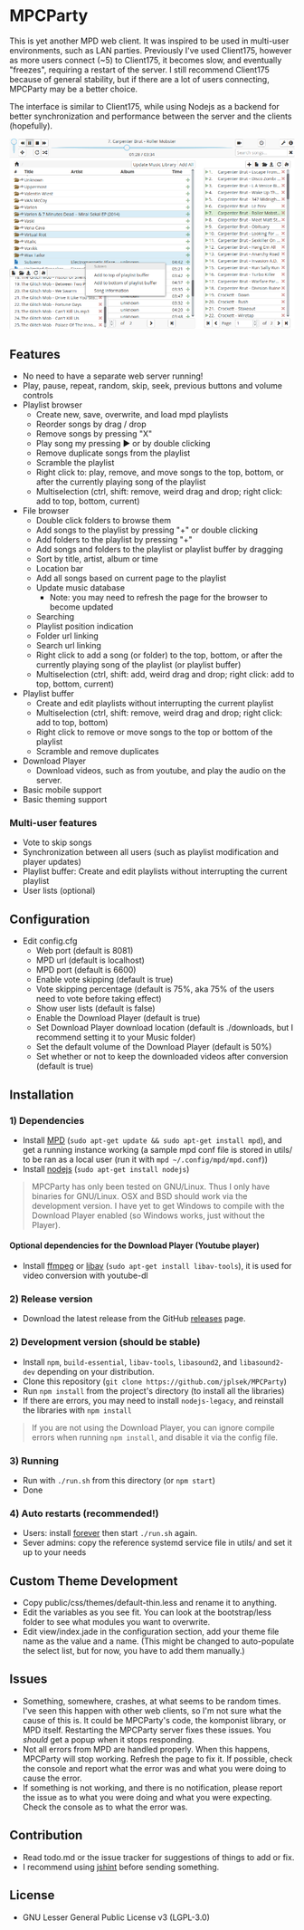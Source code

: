 MPCParty
========

This is yet another MPD web client. It was inspired to be used in multi-user environments, such as LAN parties. Previously I've used Client175, however as more users connect (~5) to Client175, it becomes slow, and eventually "freezes", requiring a restart of the server. I still recommend Client175 because of general stability, but if there are a lot of users connecting, MPCParty may be a better choice.

The interface is similar to Client175, while using Nodejs as a backend for better synchronization and performance between the server and the clients (hopefully).

![Screenshot](https://github.com/jplsek/MPCParty/raw/master/screenshot.png)

## Features
* No need to have a separate web server running!
* Play, pause, repeat, random, skip, seek, previous buttons and volume controls
* Playlist browser
    * Create new, save, overwrite, and load mpd playlists
    * Reorder songs by drag / drop
    * Remove songs by pressing "X"
    * Play song my pressing &#9654; or by double clicking
    * Remove duplicate songs from the playlist
    * Scramble the playlist
    * Right click to: play, remove, and move songs to the top, bottom, or after the currently playing song of the playlist
    * Multiselection (ctrl, shift: remove, weird drag and drop; right click: add to top, bottom, current)
* File browser
    * Double click folders to browse them
    * Add songs to the playlist by pressing "+" or double clicking
    * Add folders to the playlist by pressing "+"
    * Add songs and folders to the playlist or playlist buffer by dragging
    * Sort by title, artist, album or time
    * Location bar
    * Add all songs based on current page to the playlist
    * Update music database
        * Note: you may need to refresh the page for the browser to become updated
    * Searching
    * Playlist position indication
    * Folder url linking
    * Search url linking
    * Right click to add a song (or folder) to the top, bottom, or after the currently playing song of the playlist (or playlist buffer)
    * Multiselection (ctrl, shift: add, weird drag and drop; right click: add to top, bottom, current)
* Playlist buffer
    * Create and edit playlists without interrupting the current playlist
    * Multiselection (ctrl, shift: remove, weird drag and drop; right click: add to top, bottom)
    * Right click to remove or move songs to the top or bottom of the playlist
    * Scramble and remove duplicates
* Download Player
    * Download videos, such as from youtube, and play the audio on the server.
* Basic mobile support
* Basic theming support

### Multi-user features
* Vote to skip songs
* Synchronization between all users (such as playlist modification and player updates)
* Playlist buffer: Create and edit playlists without interrupting the current playlist
* User lists (optional)

## Configuration
* Edit config.cfg
    * Web port (default is 8081)
    * MPD url (default is localhost)
    * MPD port (default is 6600)
    * Enable vote skipping (default is true)
    * Vote skipping percentage (default is 75%, aka 75% of the users need to vote before taking effect)
    * Show user lists (default is false)
    * Enable the Download Player (default is true)
    * Set Download Player download location (default is ./downloads, but I recommend setting it to your Music folder)
    * Set the default volume of the Download Player (default is 50%)
    * Set whether or not to keep the downloaded videos after conversion (default is true)

## Installation
### 1) Dependencies
* Install [MPD](http://www.musicpd.org/download.html) (`sudo apt-get update && sudo apt-get install mpd`), and get a running instance working (a sample mpd conf file is stored in utils/ to be ran as a local user (run it with `mpd ~/.config/mpd/mpd.conf`))
* Install [nodejs](https://nodejs.org/download/) (`sudo apt-get install nodejs`)

> MPCParty has only been tested on GNU/Linux. Thus I only have binaries for GNU/Linux. OSX and BSD should work via the development version. I have yet to get Windows to compile with the Download Player enabled (so Windows works, just without the Player).

#### Optional dependencies for the Download Player (Youtube player)
* Install [ffmpeg](http://ffmpeg.org/download.html) or [libav](https://libav.org/download/) (`sudo apt-get install libav-tools`), it is used for video conversion with youtube-dl

### 2) Release version
* Download the latest release from the GitHub [releases](https://github.com/jplsek/MPCParty/releases) page.

### 2) Development version (should be stable)
* Install `npm`, `build-essential`, `libav-tools`, `libasound2`, and `libasound2-dev` depending on your distribution.
* Clone this repository (`git clone https://github.com/jplsek/MPCParty`)
* Run `npm install` from the project's directory (to install all the libraries)
* If there are errors, you may need to install `nodejs-legacy`, and reinstall the libraries with `npm install`

> If you are not using the Download Player, you can ignore compile errors when running `npm install`, and disable it via the config file.

### 3) Running
* Run with `./run.sh` from this directory (or `npm start`)
* Done

### 4) Auto restarts (recommended!)
* Users: install [forever](https://github.com/foreverjs/forever#installation) then start `./run.sh` again.
* Sever admins: copy the reference systemd service file in utils/ and set it up to your needs

## Custom Theme Development
* Copy public/css/themes/default-thin.less and rename it to anything.
* Edit the variables as you see fit. You can look at the bootstrap/less folder to see what modules you want to overwrite.
* Edit view/index.jade in the configuration section, add your theme file name as the value and a name. (This might be changed to auto-populate the select list, but for now, you have to add them manually.)

## Issues
* Something, somewhere, crashes, at what seems to be random times. I've seen this happen with other web clients, so I'm not sure what the cause of this is. It could be MPCParty's code, the komponist library, or MPD itself. Restarting the MPCParty server fixes these issues. You *should* get a popup when it stops responding.
* Not all errors from MPD are handled properly. When this happens, MPCParty will stop working. Refresh the page to fix it. If possible, check the console and report what the error was and what you were doing to cause the error.
* If something is not working, and there is no notification, please report the issue as to what you were doing and what you were expecting. Check the console as to what the error was.

## Contribution
* Read todo.md or the issue tracker for suggestions of things to add or fix.
* I recommend using [jshint](http://jshint.com/install/) before sending something.

## License
* GNU Lesser General Public License v3 (LGPL-3.0)
